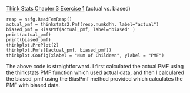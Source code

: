 [Think Stats Chapter 3 Exercise 1](http://greenteapress.com/thinkstats2/html/thinkstats2004.html#toc31) (actual vs. biased)

```
resp = nsfg.ReadFemResp()
actual_pmf = thinkstats2.Pmf(resp.numkdhh, label="actual")
biased_pmf = BiasPmf(actual_pmf, label="biased" )
print(actual_pmf)
print(biased_pmf)
thinkplot.PrePlot(2)
thinkplot.Pmfs([actual_pmf, biased_pmf])
thinkplot.Config(xlabel = "Num of Children", ylabel = "PMF")
```

The above code is straightforward. I first calculated the actual PMF using the thinkstats PMF function which used actual data, and then I calculared the biased_pmf using the BiasPmf method provided which calculates the PMF with biased data. 

